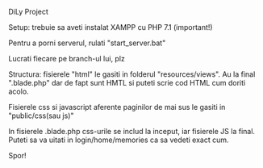 DiLy Project

Setup: trebuie sa aveti instalat XAMPP cu PHP 7.1 (important!)

Pentru a porni serverul, rulati "start_server.bat"

Lucrati fiecare pe branch-ul lui, plz

Structura: fisierele "html" le gasiti in folderul "resources/views".
Au la final ".blade.php" dar de fapt sunt HMTL si puteti scrie
            cod HTML cum doriti acolo.

Fisierele css si javascript aferente paginilor de mai sus le gasiti in "public/css(sau js)"

In fisierele .blade.php css-urile se includ la inceput, iar fisierele JS la final. Puteti sa va uitati in login/home/memories ca sa vedeti exact cum.

Spor!